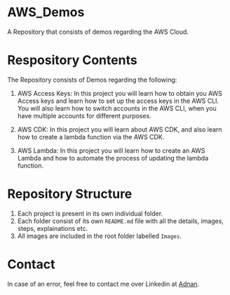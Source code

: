 # AWS_Demos
A Repository that consists of demos regarding the AWS Cloud.

# Respository Contents

The Repository consists of Demos regarding the following:

1. AWS Access Keys: In this project you will learn how to obtain you AWS Access keys and learn how to set up the access keys in the AWS CLI. You will also learn how to switch accounts in the AWS CLI, when you have multiple accounts for different purposes.

2. AWS CDK: In this project you will learn about AWS CDK, and also learn how to create a lambda function via the AWS CDK.

3. AWS Lambda: In this project you will learn how to create an AWS Lambda and how to automate the process of updating the lambda function.

# Repository Structure

1. Each project is present in its own individual folder.
2. Each folder consist of its own `README.md` file with all the details, images, steps, explainations etc.
3. All images are included in the root folder labelled `Images`.

# Contact
In case of an error, feel free to contact me over Linkedin at [Adnan](https://www.linkedin.com/in/adnan-karol-aa1666179/).
